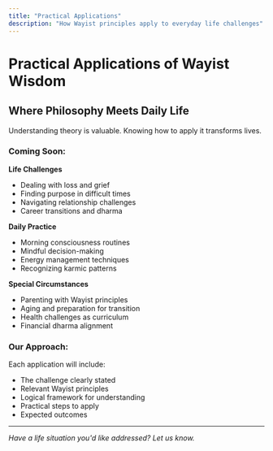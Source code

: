 ```yaml
---
title: "Practical Applications"
description: "How Wayist principles apply to everyday life challenges"
---
```


# Practical Applications of Wayist Wisdom

## Where Philosophy Meets Daily Life

Understanding theory is valuable. Knowing how to apply it transforms lives.

### Coming Soon:

**Life Challenges**
- Dealing with loss and grief
- Finding purpose in difficult times
- Navigating relationship challenges
- Career transitions and dharma

**Daily Practice**
- Morning consciousness routines
- Mindful decision-making
- Energy management techniques
- Recognizing karmic patterns

**Special Circumstances**
- Parenting with Wayist principles
- Aging and preparation for transition
- Health challenges as curriculum
- Financial dharma alignment

### Our Approach:

Each application will include:
- The challenge clearly stated
- Relevant Wayist principles
- Logical framework for understanding
- Practical steps to apply
- Expected outcomes

---

*Have a life situation you'd like addressed? Let us know.*